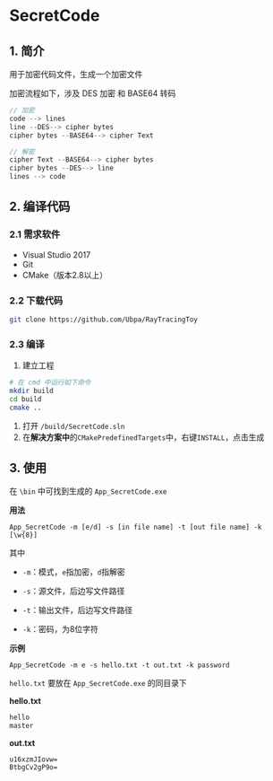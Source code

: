 # SecretCode

## 1. 简介

用于加密代码文件，生成一个加密文件

加密流程如下，涉及 DES 加密 和 BASE64 转码

```c
// 加密
code --> lines
line --DES--> cipher bytes
cipher bytes --BASE64--> cipher Text

// 解密
cipher Text --BASE64--> cipher bytes
cipher bytes --DES--> line
lines --> code
```

## 2. 编译代码

### 2.1 需求软件

- Visual Studio 2017
- Git
- CMake（版本2.8以上）

### 2.2 下载代码

```bash
git clone https://github.com/Ubpa/RayTracingToy
```

### 2.3 编译

1. 建立工程

```bash
# 在 cmd 中运行如下命令
mkdir build
cd build
cmake ..
```

1. 打开 `/build/SecretCode.sln`
2. 在**解决方案中**的`CMakePredefinedTargets`中，右键`INSTALL`，点击生成

## 3. 使用

在 `\bin` 中可找到生成的 `App_SecretCode.exe`

**用法**

```
App_SecretCode -m [e/d] -s [in file name] -t [out file name] -k [\w{8}]
```

其中

- `-m`：模式，`e`指加密，`d`指解密

- `-s`：源文件，后边写文件路径 

- `-t`：输出文件，后边写文件路径

- `-k`：密码，为8位字符

**示例**

```
App_SecretCode -m e -s hello.txt -t out.txt -k password
```

`hello.txt` 要放在 `App_SecretCode.exe` 的同目录下

**hello.txt**

```c
hello
master
```

**out.txt**

```
u16xzmJIovw=
BtbgCv2gP9o=
```